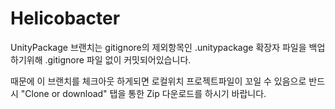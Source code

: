 # Helicobacter
UnityPackage 브랜치는 gitignore의 제외항목인 .unitypackage 확장자 파일을 백업하기위해 .gitignore 파일 없이 커밋되어있습니다.

때문에 이 브랜치를 체크아웃 하게되면 로컬위치 프로젝트파일이 꼬일 수 있음으로
반드시 "Clone or download" 탭을 통한 Zip 다운로드를 하시기 바랍니다.
